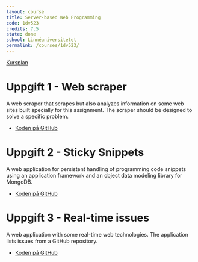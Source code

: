 ```yaml
---
layout: course
title: Server-based Web Programming
code: 1dv523
credits: 7.5
state: done
school: Linnéuniversitetet
permalink: /courses/1dv523/
---
```


[Kursplan](/files/courseplan/1dv523.pdf)

Uppgift 1 - Web scraper
===
A web scraper that scrapes but also analyzes information on some web sites built specially for this assignment. The scraper should be designed to solve a specific problem.

- [Koden på GitHub](https://github.com/afandrey/1dv523/tree/master/Exam%20Assignment%201)

Uppgift 2 - Sticky Snippets
===
A web application for persistent handling of programming code snippets using an application framework and an object data modeling library for MongoDB.

- [Koden på GitHub](https://github.com/afandrey/1dv523/tree/master/Exam%20Assignment%202)

Uppgift 3 - Real-time issues
===
A web application with some real-time web technologies. The application lists issues from a GitHub repository.

- [Koden på GitHub](https://github.com/afandrey/1dv523/tree/master/Exam%20Assignment%203)